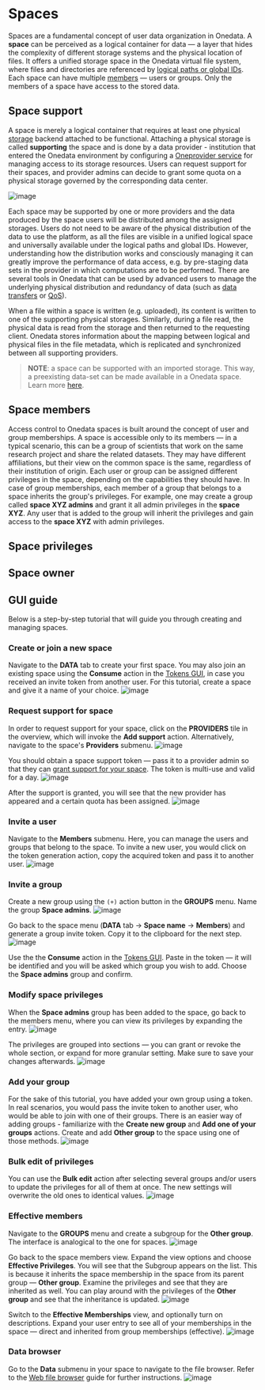# Spaces

Spaces are a fundamental concept of user data organization in Onedata. A **space** 
can be perceived as a logical container for data — a layer that hides the complexity 
of different storage systems and the physical location of files. It offers 
a unified storage space in the Onedata virtual file system, where files and 
directories are referenced by [logical paths or global IDs](data.md#file-path-and-id). 
Each space can have multiple [members](#space-members) — users or groups. 
Only the members of a space have access to the stored data.

## Space support


A space is merely a logical container that requires at least one physical
[storage](../admin-guide/oneprovider/configuration/storages.md) 
backend attached to be functional. Attaching a physical storage is
called **supporting** the space and is done by a data provider -
institution that entered the Onedata environment by configuring a 
[Oneprovider service](../intro.md#architecture) for managing access to its 
storage resources. Users can request support for their spaces, and provider 
admins can decide to grant some quota on a physical storage governed by the 
corresponding data center.

<!-- TODO VFS-7218 this image could be better:
    1. present providers, not only storages
    2. present the mapping between logical and physical paths 
       (file path on the storage vs. file path in the space)
 
 -->
![image](../../images/user-guide/spaces/space-support.svg)

Each space may be supported by one or more providers and the data produced by 
the space users will be distributed among the assigned storages. Users do not 
need to be aware of the physical distribution of the data to use the platform, 
as all the files are visible in a unified logical space and universally 
available under the logical paths and global IDs. However, understanding how 
the distribution works and consciously managing it can greatly improve the 
performance of data access, e.g. by pre-staging data sets in the provider 
in which computations are to be performed. There are several tools in Onedata 
that can be used by advanced users to manage the underlying physical distribution 
and redundancy of data (such as [data transfers](replication-and-migration.md) 
or [QoS](qos.md)).

When a file within a space is written (e.g. uploaded), its content is written to 
one of the supporting physical storages. Similarly, during a file read, the 
physical data is read from the storage and then returned to the requesting client. 
Onedata stores information about the mapping between logical and physical files 
in the file metadata, which is replicated and synchronized between 
all supporting providers.

<!-- TODO VFS-9288 globally unify the formatting of NOTEs in all docs -->
> **NOTE**: a space can be supported with an imported storage.
> This way, a preexisting data-set can be made available in a Onedata space.
> Learn more [here](../admin-guide/oneprovider/configuration/storage-import.md).
 

## Space members
Access control to Onedata spaces is built around the concept of user and group
memberships. A space is accessible only to its members — in a typical scenario,
this can be a group of scientists that work on the same research project and
share the related datasets. They may have different affiliations, but their view 
on the common space is the same, regardless of their institution of origin. Each
user or group can be assigned different privileges in the space, depending on 
the capabilities they should have. In case of group memberships, each member of 
a group that belongs to a space inherits the group's privileges. For example, 
one may create a group called **space XYZ admins** and grant it all admin 
privileges in the **space XYZ**. Any user that is added to the group will inherit 
the privileges and gain access to the **space XYZ** with admin privileges.


## Space privileges
<!-- TODO VFS-7218 section about privileges -->


## Space owner
<!-- TODO VFS-7218 documentation for space owner concept -->


## GUI guide
Below is a step-by-step tutorial that will guide you through creating and 
managing spaces.

### Create or join a new space
Navigate to the **DATA** tab to create your first space. You may also join an 
existing space using the **Consume** action in the 
[Tokens GUI](tokens.md#consuming-invite-tokens), in case you 
received an invite token from another user. 
For this tutorial, create a space and give it a name of your choice.
![image](../../images/user-guide/spaces/1-no_spaces.png#screenshot)

### Request support for space
In order to request support for your space, click on the **PROVIDERS** tile
in the overview, which will invoke the **Add support** action. Alternatively,
navigate to the space's **Providers** submenu.
![image](../../images/user-guide/spaces/2-space_created.png#screenshot)

You should obtain a space support token — pass it to a provider admin so that
they can [grant support for your space](../admin-guide/oneprovider/configuration/space-support.md#granting-support). 
The token is multi-use and valid for a day.
![image](../../images/user-guide/spaces/3-request_support.png#screenshot)

After the support is granted, you will see that the new provider has 
appeared and a certain quota has been assigned.
![image](../../images/user-guide/spaces/4-space_overview.png#screenshot)

### Invite a user
Navigate to the **Members** submenu. Here, you can manage the users and
groups that belong to the space. To invite a new user, you would click on the
token generation action, copy the acquired token and pass it to another user.
![image](../../images/user-guide/spaces/5-members.png#screenshot)

### Invite a group
Create a new group using the `(+)` action button in the **GROUPS** menu. 
Name the group **Space admins**.
![image](../../images/user-guide/spaces/6-create-group.png#screenshot)

Go back to the space menu (**DATA** tab -> **Space name** -> **Members**) and 
generate a group invite token. Copy it to the clipboard for the next step.
![image](../../images/user-guide/spaces/7-create-group-invite-token.png#screenshot)

Use the the **Consume** action in the [Tokens GUI](tokens.md#consuming-invite-tokens). 
Paste in the token — it will be identified and you will be asked which group you 
wish to add. Choose the **Space admins** group and confirm.

### Modify space privileges
When the **Space admins** group has been added to the space, go back to the
members menu, where you can view its privileges by expanding the entry.
![image](../../images/user-guide/spaces/8-privileges-1.png#screenshot)

The privileges are grouped into sections — you can grant or revoke the whole
section, or expand for more granular setting. Make sure to save your changes
afterwards.
![image](../../images/user-guide/spaces/9-privileges-2.png#screenshot)

### Add your group
For the sake of this tutorial, you have added your own group using a token.
In real scenarios, you would pass the invite token to another user, who would be
able to join with one of their groups. There is an easier way of adding groups -
familiarize with the **Create new group** and **Add one of your groups** actions.
Create and add **Other group** to the space using one of those methods.
![image](../../images/user-guide/spaces/10-add-your-group.png#screenshot)

### Bulk edit of privileges
You can use the **Bulk edit** action after selecting several groups and/or 
users to update the privileges for all of them at once. The new settings will
overwrite the old ones to identical values.
![image](../../images/user-guide/spaces/11-bulk-edit.png#screenshot)

### Effective members
Navigate to the **GROUPS** menu and create a subgroup for the **Other group**.
The interface is analogical to the one for spaces.
![image](../../images/user-guide/spaces/12-subgroup.png#screenshot)

Go back to the space members view. Expand the view options and choose 
**Effective Privileges**. You will see that the Subgroup appears on the list. 
This is because it inherits the space membership in the space from its parent 
group — **Other group**. Examine the privileges and see that they are inherited 
as well. You can play around with the privileges of the **Other group** and see
that the inheritance is updated.
![image](../../images/user-guide/spaces/13-effective-privileges.png#screenshot)

Switch to the **Effective Memberships** view, and optionally turn on 
descriptions. Expand your user entry to see all of your memberships in the
space — direct and inherited from group memberships (effective).
![image](../../images/user-guide/spaces/14-effective-memberships.png#screenshot)

### Data browser
Go to the **Data** submenu in your space to navigate to the file browser.
Refer to the [Web file browser](web-file-browser.md) guide for further instructions.
![image](../../images/user-guide/spaces/15-data.png#screenshot)
